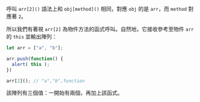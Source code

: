 呼叫 `arr[2]()` 語法上和 `obj[method]()` 相同，對應 `obj` 的是 `arr`，而 `method` 對應著 `2`。

所以我們有著視 `arr[2]` 為物件方法的函式呼叫。自然地，它接收參考至物件 `arr` 的 `this` 並輸出陣列：

```js run
let arr = ["a", "b"];

arr.push(function() {
  alert( this );
})

arr[2](); // "a","b",function
```

該陣列有三個值：一開始有兩個，再加上該函式。

